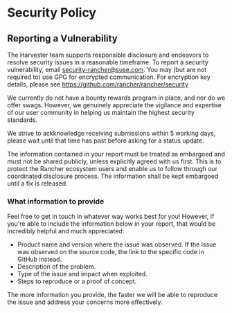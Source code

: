 # Security Policy

## Reporting a Vulnerability

The Harvester team supports responsible disclosure and endeavors to resolve
security issues in a reasonable timeframe. To report a security vulnerability,
email security-rancher@suse.com. You may (but are not required to) use GPG for
encrypted communication. For encryption key details, please see
https://github.com/rancher/rancher/security

We currently do not have a bounty rewards program in place, and nor do we offer
swags. However, we genuinely appreciate the vigilance and expertise of our user
community in helping us maintain the highest security standards.

We strive to ackknowledge receiving submissions within 5 working days, please
wait until that time has past before asking for a status update.

The information contained in your report must be treated as embargoed and must
not be shared publicly, unless explicitly agreed with us first. This is to
protect the Rancher ecosystem users and enable us to follow through our
coordinated disclosure process. The information shall be kept embargoed until
a fix is released.

### What information to provide

Feel free to get in touch in whatever way works best for you! However, if
you're able to include the information below in your report, that would be
incredibly helpful and much appreciated:

- Product name and version where the issue was observed. If the issue was
  observed on the source code, the link to the specific code in GitHub instead.
- Description of the problem.
- Type of the issue and impact when exploited.
- Steps to reproduce or a proof of concept.

The more information you provide, the faster we will be able to reproduce the
issue and address your concerns more effectively.
